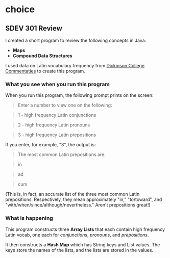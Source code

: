# choice
## SDEV 301 Review
I created a short program to review the following concepts in Java:
- **Maps**
- **Compound Data Structures**

I used data on Latin vocabulary frequency from [Dickinson College Commentaties](https://dcc.dickinson.edu/latin-core-list1?field_search_lemma_value=&field_part_of_speech_value=All&field_semantic_group_value=All&order=field_frequency_rank&sort=asc
) to create this program.
### What you see when you run this program
When you run this program, the following prompt prints on the screen:

> Enter a number to view one on the following:   

>1 - high frequency Latin conjunctions  

>2 - high frequency Latin pronouns  

>3 - high frequency Latin prepositions

If you enter, for example, "3", the output is:

>The most common Latin prepositions are:  

>in  

>ad  

>cum

(This is, in fact, an accurate list of the three most common Latin prepositions. Respectively, they mean approximately "in," "to/toward", and "with/when/since/although/nevertheless." Aren't prepositions great!)

### What is happening

This program constructs three **Array Lists** that each contain high frequency Latin vocab, one each for *conjunctions*, *pronouns*, and *prepositions*.

It then constructs a **Hash Map** which has String keys and List<String> values. The keys store the names of the lists, and the lists are stored in the values.
